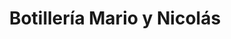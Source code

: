 ---
title: "Botillería Mario y Nicolás"
url: /san-bernardo/botilleria-mario-y-nicolas/
shop: Spirituosen
---